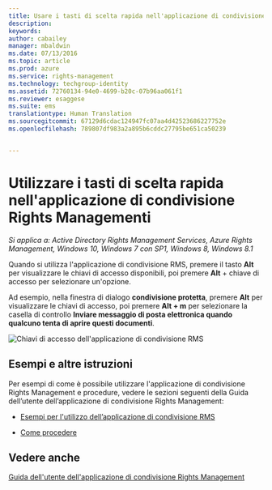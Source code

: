 ```yaml
---
title: Usare i tasti di scelta rapida nell'applicazione di condivisione Rights Management | Azure RMS
description: 
keywords: 
author: cabailey
manager: mbaldwin
ms.date: 07/13/2016
ms.topic: article
ms.prod: azure
ms.service: rights-management
ms.technology: techgroup-identity
ms.assetid: 72760134-94e0-4699-b20c-07b96aa061f1
ms.reviewer: esaggese
ms.suite: ems
translationtype: Human Translation
ms.sourcegitcommit: 67129d6cdac124947fc07aa4d42523686227752e
ms.openlocfilehash: 789807df983a2a895b6cddc27795be651ca50239


---
```


# Utilizzare i tasti di scelta rapida nell'applicazione di condivisione Rights Managementi

*Si applica a: Active Directory Rights Management Services, Azure Rights Management, Windows 10, Windows 7 con SP1, Windows 8, Windows 8.1*

Quando si utilizza l'applicazione di condivisione RMS, premere il tasto **Alt** per visualizzare le chiavi di accesso disponibili, poi premere **Alt** + chiave di accesso per selezionare un'opzione.

Ad esempio, nella finestra di dialogo **condivisione protetta**, premere **Alt** per visualizzare le chiavi di accesso, poi premere **Alt + m** per selezionare la casella di controllo **Inviare messaggio di posta elettronica quando qualcuno tenta di aprire questi documenti**.

![Chiavi di accesso dell'applicazione di condivisione RMS](../media/ADRMS_MSRMSApp_AccessKeys.png)

## Esempi e altre istruzioni
Per esempi di come è possibile utilizzare l'applicazione di condivisione Rights Management e procedure, vedere le sezioni seguenti della Guida dell’utente dell’applicazione di condivisione Rights Management:

-   [Esempi per l'utilizzo dell’applicazione di condivisione RMS](sharing-app-user-guide.md#examples-for-using-the-rms-sharing-application)

-   [Come procedere](sharing-app-user-guide.md#what-do-you-want-to-do)

## Vedere anche
[Guida dell'utente dell'applicazione di condivisione Rights Management](sharing-app-user-guide.md)



<!--HONumber=Jul16_HO3-->


